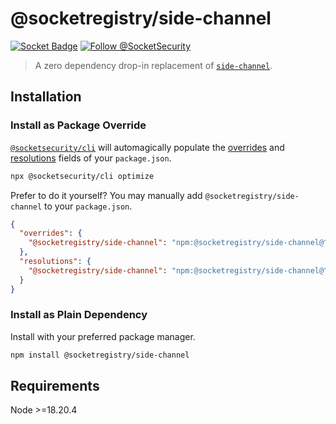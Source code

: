 # @socketregistry/side-channel

[![Socket Badge](https://socket.dev/api/badge/npm/package/@socketregistry/side-channel)](https://socket.dev/npm/package/@socketregistry/side-channel)
[![Follow @SocketSecurity](https://img.shields.io/twitter/follow/SocketSecurity?style=social)](https://twitter.com/SocketSecurity)

> A zero dependency drop-in replacement of
> [`side-channel`](https://www.npmjs.com/package/side-channel).

## Installation

### Install as Package Override

[`@socketsecurity/cli`](https://www.npmjs.com/package/@socketsecurity/cli) will
automagically populate the
[overrides](https://docs.npmjs.com/cli/v9/configuring-npm/package-json#overrides)
and [resolutions](https://yarnpkg.com/configuration/manifest#resolutions) fields
of your `package.json`.

```sh
npx @socketsecurity/cli optimize
```

Prefer to do it yourself? You may manually add `@socketregistry/side-channel` to
your `package.json`.

```json
{
  "overrides": {
    "@socketregistry/side-channel": "npm:@socketregistry/side-channel@^1"
  },
  "resolutions": {
    "@socketregistry/side-channel": "npm:@socketregistry/side-channel@^1"
  }
}
```

### Install as Plain Dependency

Install with your preferred package manager.

```sh
npm install @socketregistry/side-channel
```

## Requirements

Node &gt;=18.20.4
